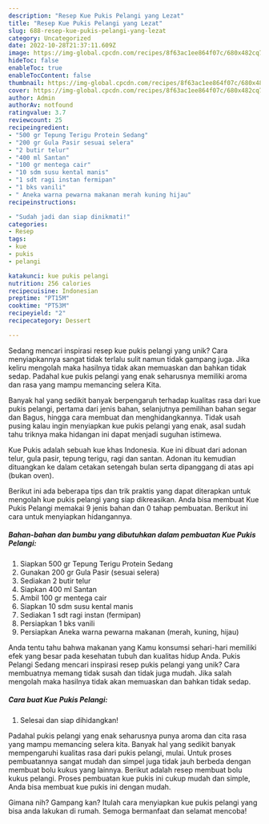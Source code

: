 ```yaml
---
description: "Resep Kue Pukis Pelangi yang Lezat"
title: "Resep Kue Pukis Pelangi yang Lezat"
slug: 688-resep-kue-pukis-pelangi-yang-lezat
category: Uncategorized
date: 2022-10-28T21:37:11.609Z
image: https://img-global.cpcdn.com/recipes/8f63ac1ee864f07c/680x482cq70/kue-pukis-pelangi-foto-resep-utama.jpg
hideToc: false
enableToc: true
enableTocContent: false
thumbnail: https://img-global.cpcdn.com/recipes/8f63ac1ee864f07c/680x482cq70/kue-pukis-pelangi-foto-resep-utama.jpg
cover: https://img-global.cpcdn.com/recipes/8f63ac1ee864f07c/680x482cq70/kue-pukis-pelangi-foto-resep-utama.jpg
author: Admin
authorAv: notfound
ratingvalue: 3.7
reviewcount: 25
recipeingredient:
- "500 gr Tepung Terigu Protein Sedang"
- "200 gr Gula Pasir sesuai selera"
- "2 butir telur"
- "400 ml Santan"
- "100 gr mentega cair"
- "10 sdm susu kental manis"
- "1 sdt ragi instan fermipan"
- "1 bks vanili"
- " Aneka warna pewarna makanan merah kuning hijau"
recipeinstructions:

- "Sudah jadi dan siap dinikmati!"
categories:
- Resep
tags:
- kue
- pukis
- pelangi

katakunci: kue pukis pelangi 
nutrition: 256 calories
recipecuisine: Indonesian
preptime: "PT15M"
cooktime: "PT53M"
recipeyield: "2"
recipecategory: Dessert

---
```





Sedang mencari inspirasi resep kue pukis pelangi yang unik? Cara menyiapkannya sangat tidak terlalu sulit namun tidak gampang juga. Jika keliru mengolah maka hasilnya tidak akan memuaskan dan bahkan tidak sedap. Padahal kue pukis pelangi yang enak seharusnya memiliki aroma dan rasa yang mampu memancing selera Kita.





Banyak hal yang sedikit banyak berpengaruh terhadap kualitas rasa dari kue pukis pelangi, pertama dari jenis bahan, selanjutnya pemilihan bahan segar dan Bagus, hingga cara membuat dan menghidangkannya. Tidak usah pusing kalau ingin menyiapkan kue pukis pelangi yang enak,      asal sudah tahu triknya maka hidangan ini dapat menjadi suguhan istimewa.














Kue Pukis adalah sebuah kue khas Indonesia. Kue ini dibuat dari adonan telur, gula pasir, tepung terigu, ragi dan santan. Adonan itu kemudian dituangkan ke dalam cetakan setengah bulan serta dipanggang di atas api (bukan oven).






Berikut ini ada beberapa tips dan trik praktis yang dapat diterapkan untuk mengolah kue pukis pelangi yang siap dikreasikan. Anda bisa membuat Kue Pukis Pelangi memakai 9 jenis bahan dan 0 tahap pembuatan. Berikut ini cara untuk menyiapkan hidangannya.

<!--inarticleads1-->

##### Bahan-bahan dan bumbu yang dibutuhkan dalam pembuatan Kue Pukis Pelangi:

1. Siapkan 500 gr Tepung Terigu Protein Sedang
1. Gunakan 200 gr Gula Pasir (sesuai selera)
1. Sediakan 2 butir telur
1. Siapkan 400 ml Santan
1. Ambil 100 gr mentega cair
1. Siapkan 10 sdm susu kental manis
1. Sediakan 1 sdt ragi instan (fermipan)
1. Persiapkan 1 bks vanili
1. Persiapkan  Aneka warna pewarna makanan (merah, kuning, hijau)


Anda tentu tahu bahwa makanan yang Kamu konsumsi sehari-hari memiliki efek yang besar pada kesehatan tubuh dan kualitas hidup Anda. Pukis Pelangi Sedang mencari inspirasi resep pukis pelangi yang unik? Cara membuatnya memang tidak susah dan tidak juga mudah. Jika salah mengolah maka hasilnya tidak akan memuaskan dan bahkan tidak sedap. 

<!--inarticleads2-->

##### Cara buat Kue Pukis Pelangi:


1. Selesai dan siap dihidangkan!

Padahal pukis pelangi yang enak seharusnya punya aroma dan cita rasa yang mampu memancing selera kita. Banyak hal yang sedikit banyak mempengaruhi kualitas rasa dari pukis pelangi, mulai. Untuk proses pembuatannya sangat mudah dan simpel juga tidak jauh berbeda dengan membuat bolu kukus yang lainnya. Berikut adalah resep membuat bolu kukus pelangi. Proses pembuatan kue pukis ini cukup mudah dan simple, Anda bisa membuat kue pukis ini dengan mudah. 

Gimana nih? Gampang kan? Itulah cara menyiapkan kue pukis pelangi yang bisa anda lakukan di rumah. Semoga bermanfaat dan selamat mencoba!
